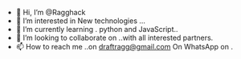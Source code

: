 - 👋 Hi, I’m @Ragghack
- 👀 I’m interested in New technologies ...
- 🌱 I’m currently learning . python and JavaScript..
- 💞️ I’m looking to collaborate on ..with all interested partners.
- 📫 How to reach me ..on draftragg@gmail.com
On WhatsApp on .

<!---
Ragghack/Ragghack is a ✨ special ✨ repository because its `README.md` (this file) appears on your GitHub profile.
You can click the Preview link to take a look at your changes.
--->
